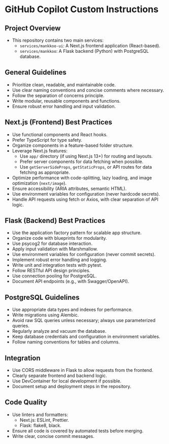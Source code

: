 # GitHub Copilot Custom Instructions

## Project Overview

- This repository contains two main services:
  - `services/mankkoo-ui`: A Next.js frontend application (React-based).
  - `services/mankkoo`: A Flask backend (Python) with PostgreSQL database.

## General Guidelines

- Prioritize clean, readable, and maintainable code.
- Use clear naming conventions and concise comments where necessary.
- Follow the separation of concerns principle.
- Write modular, reusable components and functions.
- Ensure robust error handling and input validation.

## Next.js (Frontend) Best Practices

- Use functional components and React hooks.
- Prefer TypeScript for type safety.
- Organize components in a feature-based folder structure.
- Leverage Next.js features: 
  - Use `app/` directory (if using Next.js 13+) for routing and layouts.
  - Prefer server components for data fetching when possible.
  - Use `getServerSideProps`, `getStaticProps`, or API routes for data fetching as appropriate.
- Optimize performance with code-splitting, lazy loading, and image optimization (`next/image`).
- Ensure accessibility (ARIA attributes, semantic HTML).
- Use environment variables for configuration (never hardcode secrets).
- Handle API requests using fetch or Axios, with clear separation of API logic.

## Flask (Backend) Best Practices

- Use the application factory pattern for scalable app structure.
- Organize code with blueprints for modularity.
- Use psycog2 for database interaction.
- Apply input validation with Marshmallow.
- Use environment variables for configuration (never commit secrets).
- Implement robust error handling and logging.
- Write unit and integration tests with pytest.
- Follow RESTful API design principles.
- Use connection pooling for PostgreSQL.
- Document API endpoints (e.g., with Swagger/OpenAPI).

## PostgreSQL Guidelines

- Use appropriate data types and indexes for performance.
- Write migrations using Alembic.
- Avoid raw SQL queries unless necessary; always use parameterized queries.
- Regularly analyze and vacuum the database.
- Keep database credentials and configuration in environment variables.
- Follow naming conventions for tables and columns.

## Integration

- Use CORS middleware in Flask to allow requests from the frontend.
- Clearly separate frontend and backend logic.
- Use DevContainer for local development if possible.
- Document setup and deployment steps in the repository.

## Code Quality

- Use linters and formatters: 
  - Next.js: ESLint, Prettier.
  - Flask: flake8, black.
- Ensure all code is covered by automated tests before merging.
- Write clear, concise commit messages.